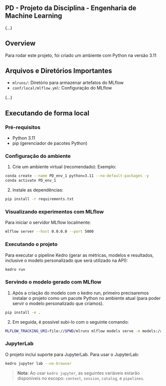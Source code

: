 ## PD - Projeto da Disciplina - Engenharia de Machine Learning

(...)


## Overview

Para rodar este projeto, foi criado um ambiente com Python na versão 3.11


## Arquivos e Diretórios Importantes


- `mlruns/`: Diretório para armazenar artefatos do MLflow
- `conf/local/mlflow.yml`: Configuração do MLflow 

(...)


## Executando de forma local 

### Pré-requisitos

- Python 3.11
- pip (gerenciador de pacotes Python)

### Configuração do ambiente

1. Crie um ambiente virtual (recomendado):
Exemplo:
```bash
conda create --name PD_env_1 python=3.11 --no-default-packages -y
conda activate PD_env_1
```

2. Instale as dependências:

```bash
pip install -r requirements.txt
```

### Visualizando experimentos com MLflow

Para iniciar o servidor MLflow localmente:

```bash
mlflow server --host 0.0.0.0 --port 5000
```

### Executando o projeto

Para executar o pipeline Kedro (gerar as métricas, modelos e resultados, inclusive o modelo personalizado que será utilizado na API):

```bash
kedro run
```

### Servindo o modelo gerado com MLflow

1. Após a criação do modelo com o kedro run, primeiro precisaremos instalar o projeto como um pacote Python no ambiente atual (para poder servir o modelo personalizado que criamos).

```bash
pip install -e .
```

2. Em seguida, é possível subi-lo com o seguinte comando:

```bash
MLFLOW_TRACKING_URI=file://$PWD/mlruns mlflow models serve -m models:/api_model/latest --env-manager=local --port 5002
```

### JupyterLab

O projeto inclui suporte para JupyterLab. Para usar o JupyterLab:

```bash
kedro jupyter lab --no-browser
```

> **Nota**: Ao usar `kedro jupyter`, as seguintes variáveis estarão disponíveis no escopo: `context`, `session`, `catalog`, e `pipelines`.





